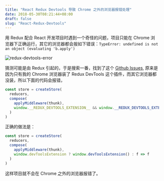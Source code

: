 ```yaml
---
title: "React Redux Devtools 导致 Chrome 之外的浏览器报错处理"
date: 2018-05-30T08:21:44+08:00
draft: false
slug: "React-Redux-Devtools"
---
```


用 Redux 配合 React 开发项目时遇到一个奇怪的问题，项目只能在 Chrome 浏览器下正确运行，其它的浏览器都会报如下错误：`TypeError: undefined is not an object (evaluating 'b.apply')`

![redux-devtools-error](http://static.intj.top/20190214145549.png)

猜测可能是由 Redux 引起的，于是搜索一番，找到了这个 [Github Issues](https://github.com/reduxjs/redux/issues/2033), 原来是因为只有我的 Chrome 浏览器装了 Redux DevTools 这个插件，而其它浏览器都没装，所以下面的代码会报错，

```js
const store = createStore(
  reducers,
  compose(
    applyMiddleware(thunk),
    window.__REDUX_DEVTOOLS_EXTENSION__ && window.__REDUX_DEVTOOLS_EXTENSION__()
  )
)
```

正确的做法是：

```js
const store = createStore(
  reducers,
  compose(
    applyMiddleware(thunk),
    window.devToolsExtension ? window.devToolsExtension() : f => f
  )
)
```

这样项目就不会在 Chrome 之外的浏览器报错了。
